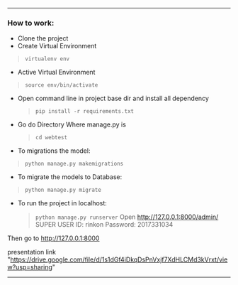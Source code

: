 
***
### How to work:
 * Clone the project
 * Create Virtual Environment
 >  `virtualenv env`
 * Active Virtual Environment
 >  `source env/bin/activate`
 * Open command line in project base dir and install all dependency
   > `pip install -r requirements.txt`

 * Go do Directory Where manage.py is
   > `cd webtest`
 * To migrations the model:
  > `python manage.py makemigrations`
 
 * To migrate the models to Database: 
  > `python manage.py migrate` 
 * To run the project in localhost:
   > `python manage.py runserver`
  Open http://127.0.0.1:8000/admin/
   SUPER USER
   ID: rinkon
   Password: 2017331034
  
  Then go to
  http://127.0.0.1:8000
  
  presentation link
  "https://drive.google.com/file/d/1s1dGf4iDkqDsPnVxjf7XdHLCMd3kVrxt/view?usp=sharing"

   
***  
